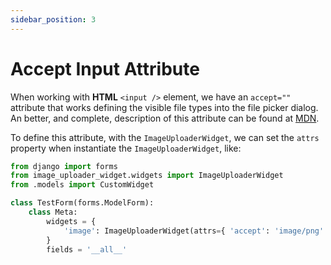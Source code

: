 ```yaml
---
sidebar_position: 3
---
```


# Accept Input Attribute

When working with **HTML** `<input />` element, we have an `accept=""` attribute that works defining the visible file types into the file picker dialog. An better, and complete, description of this attribute can be found at [MDN](https://developer.mozilla.org/en-US/docs/Web/HTML/Attributes/accept).

To define this attribute, with the `ImageUploaderWidget`, we can set the `attrs` property when instantiate the `ImageUploaderWidget`, like:

```python
from django import forms
from image_uploader_widget.widgets import ImageUploaderWidget
from .models import CustomWidget

class TestForm(forms.ModelForm):
    class Meta:
        widgets = {
            'image': ImageUploaderWidget(attrs={ 'accept': 'image/png' }),
        }
        fields = '__all__'
```
